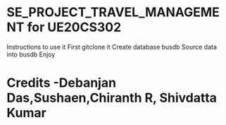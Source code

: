 # SE_PROJECT_TRAVEL_MANAGEMENT for UE20CS302
Instructions to use it
First gitclone it
Create database busdb
Source data into busdb
Enjoy

# Credits -Debanjan Das,Sushaen,Chiranth R, Shivdatta Kumar
